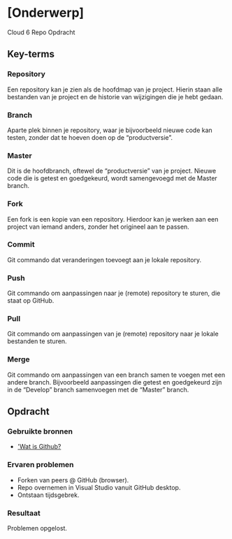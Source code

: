 # [Onderwerp]
Cloud 6 Repo Opdracht

## Key-terms

### Repository 
Een repository kan je zien als de hoofdmap van je project. Hierin staan alle bestanden van je project en de historie van wijzigingen die je hebt gedaan.

### Branch	
Aparte plek binnen je repository, waar je bijvoorbeeld nieuwe code kan testen, zonder dat te hoeven doen op de “productversie”.

### Master	
Dit is de hoofdbranch, oftewel de “productversie” van je project. Nieuwe code die is getest en goedgekeurd, wordt samengevoegd met de Master branch.

### Fork	
Een fork is een kopie van een repository. Hierdoor kan je werken aan een project van iemand anders, zonder het origineel aan te passen.

### Commit	
Git commando dat veranderingen toevoegt aan je lokale repository.

### Push	
Git commando om aanpassingen naar je (remote) repository te sturen, die staat op GitHub.

### Pull	
Git commando om aanpassingen van je (remote) repository naar je lokale bestanden te sturen.

### Merge	
Git commando om aanpassingen van een branch samen te voegen met een andere branch. Bijvoorbeeld aanpassingen die getest en goedgekeurd zijn   in de “Develop” branch samenvoegen met de “Master” branch.


## Opdracht
### Gebruikte bronnen

- ['Wat is Github?](https://programmeerplaats.nl/wat-is-github)

### Ervaren problemen
- Forken van peers @ GitHub (browser).
- Repo overnemen in Visual Studio vanuit GitHub desktop.
- Ontstaan tijdsgebrek.

### Resultaat
Problemen opgelost.
